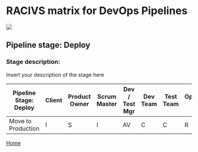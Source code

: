 # __RACIVS matrix for DevOps Pipelines__   

<img src="https://user-images.githubusercontent.com/10748736/112030685-6c81be80-8b32-11eb-94b8-c2c01b8f4581.png">

## __Pipeline stage:__  Deploy  
### __Stage description:__  
Insert your description of the stage here  

| Pipeline Stage:<br>Deploy   | Client  | Product Owner | Scrum Master  | Dev / Test Mgr  | Dev Team  | Test Team | Operations Team 
|-----------------------------|-------- | ------------- | ------------- |---------------- |---------- |---------- |---------------- |
| Move to Production          |I        |S              |I              |AV               |C          |C          |R                |
  
  
[Home](../index.md)  
